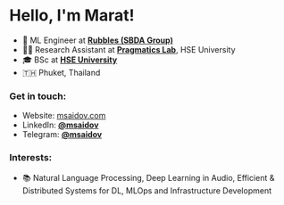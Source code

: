 # Hello, I'm Marat!
- 🔭 ML Engineer at [**Rubbles (SBDA Group)**](https://sbdagroup.com/)
- 👨‍🔬 Research Assistant at [**Pragmatics Lab**](https://cs.hse.ru/en/ai/computational-pragmatics/), HSE University
- 🎓 BSc at [**HSE University**](https://cs.hse.ru/en/)
- 🇹🇭 Phuket, Thailand

### Get in touch:
- Website: [msaidov.com](https://msaidov.com/)
- LinkedIn: [**@msaidov**](https://www.linkedin.com/in/msaidov/)
- Telegram: [**@msaidov**](https://t.me/msaidov)

### Interests:

- 📚 Natural Language Processing, Deep Learning in Audio, Efficient & Distributed Systems for DL, MLOps and Infrastructure Development
